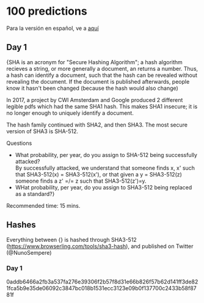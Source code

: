 # 100 predictions

Para la versión en español, ve a [aquí](nunosempere.github.io/rat/100-predicciones)

## Day 1
{SHA is an acronym for "Secure Hashing Algorithm"; a hash algorithm recieves a string, or more generally a document, an returns a number.
Thus, a hash can identify a document, such that the hash can be revealed without revealing the document. 
If the document is published afterwards, people know it hasn't been changed (because the hash would also change)

In 2017, a project by CWI Amsterdam and Google produced 2 different legible pdfs which had the same SHA1 hash.
This makes SHA1 insecure; it is no longer enough to uniquely identify a document.

The hash family continued with SHA2, and then SHA3. The most secure version of SHA3 is SHA-512.

Questions
- What probability, per year, do you assign to SHA-512 being successfully attacked?  
By successfully attacked, we understand that someone finds x, x' such that SHA3-512(x) = SHA3-512(x'), or that given a
y = SHA3-512(z) someone finds a z' =/= z such that SHA3-512(z')=y.
- WHat probability, per year, do you assign to SHA3-512 being replaced as a standard?}

Recommended time: 15 mins.

## Hashes
Everything between {} is hashed through SHA3-512 (https://www.browserling.com/tools/sha3-hash), and published on Twitter (@NunoSempere)

### Day 1
0addb6466a2fb3a537fa276e39306f2b57f8d31e66b826f57b62d141ff3de821fca5b9e35de06092c3847bc018b1531ecc3123e09b0f137700c2433b58f8781f
